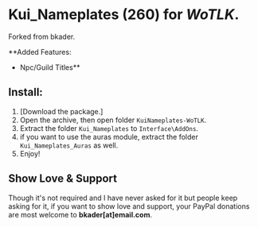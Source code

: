 # Kui_Nameplates (260) for _WoTLK_.

Forked from bkader.

**Added Features:
* Npc/Guild Titles**

## Install:

1. [Download the package.]
2. Open the archive, then open folder `KuiNameplates-WoTLK`.
3. Extract the folder `Kui_Nameplates` to `Interface\AddOns`.
4. if you want to use the auras module, extract the folder `Kui_Nameplates_Auras` as well.
5. Enjoy!

## Show Love & Support

Though it's not required and I have never asked for it but people keep asking for it, if you want to show love and support, your PayPal donations are most welcome to **bkader[at]email.com**.
